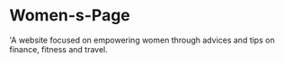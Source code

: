 # Women-s-Page
'A website focused on empowering women through advices and tips on finance, fitness and travel.
